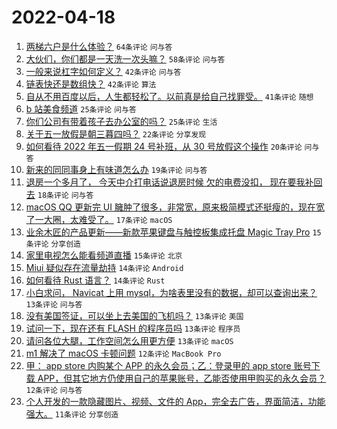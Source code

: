 # 2022-04-18

1. [两梯六户是什么体验？](https://www.v2ex.com/t/847572) `64条评论` `问与答`
1. [大伙们，你们都是一天洗一次头嘛？](https://www.v2ex.com/t/847573) `58条评论` `问与答`
1. [一般来说杠字如何定义？](https://www.v2ex.com/t/847578) `42条评论` `问与答`
1. [链表快还是数组快？](https://www.v2ex.com/t/847588) `42条评论` `算法`
1. [自从不用百度以后，人生都轻松了。以前真是给自己找罪受。](https://www.v2ex.com/t/847603) `41条评论` `随想`
1. [b 站美食频道](https://www.v2ex.com/t/847616) `25条评论` `问与答`
1. [你们公司有带着孩子去办公室的﻿吗？](https://www.v2ex.com/t/847567) `25条评论` `生活`
1. [关于五一放假是朝三暮四吗？](https://www.v2ex.com/t/847656) `22条评论` `分享发现`
1. [如何看待 2022 年五一假期 24 号补班，从 30 号放假这个操作](https://www.v2ex.com/t/847595) `20条评论` `问与答`
1. [新来的同同事身上有味道怎么办](https://www.v2ex.com/t/847608) `19条评论` `问与答`
1. [退房一个多月了， 今天中介打电话说退房时候 欠的电费没扣， 现在要我补回去](https://www.v2ex.com/t/847569) `18条评论` `问与答`
1. [macOS QQ 更新完 UI 臃肿了很多，非常宽，原来极简模式还挺瘦的，现在宽了一大圈，太难受了。](https://www.v2ex.com/t/847638) `17条评论` `macOS`
1. [业余木匠的产品更新——新款苹果键盘与触控板集成托盘 Magic Tray Pro](https://www.v2ex.com/t/847626) `15条评论` `分享创造`
1. [家里电视怎么能看频道直播](https://www.v2ex.com/t/847570) `15条评论` `北京`
1. [Miui 疑似存在流量劫持](https://www.v2ex.com/t/847609) `14条评论` `Android`
1. [如何看待 Rust 语言？](https://www.v2ex.com/t/847582) `14条评论` `Rust`
1. [小白求问， Navicat 上用 mysql，为啥表里没有的数据，却可以查询出来？](https://www.v2ex.com/t/847666) `13条评论` `问与答`
1. [没有美国签证，可以坐上去美国的飞机吗？](https://www.v2ex.com/t/847629) `13条评论` `美国`
1. [试问一下，现在还有 FLASH 的程序员吗](https://www.v2ex.com/t/847584) `13条评论` `程序员`
1. [请问各位大腿，工作空间怎么用更方便](https://www.v2ex.com/t/847579) `13条评论` `macOS`
1. [m1 解决了 macOS 卡顿问题](https://www.v2ex.com/t/847612) `12条评论` `MacBook Pro`
1. [甲： app store 内购某个 APP 的永久会员；乙：登录甲的 app store 账号下载 APP，但其它地方仍使用自己的苹果账号，乙能否使用甲购买的永久会员？](https://www.v2ex.com/t/847604) `12条评论` `问与答`
1. [个人开发的一款隐藏图片、视频、文件的 App，完全去广告，界面简洁，功能强大。](https://www.v2ex.com/t/847643) `11条评论` `分享创造`
